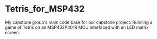 # Tetris_for_MSP432
My capstone group's main code base for our capstone project: Running a game of Tetris on an MSP432P401R MCU interfaced with an LED matrix screen.
